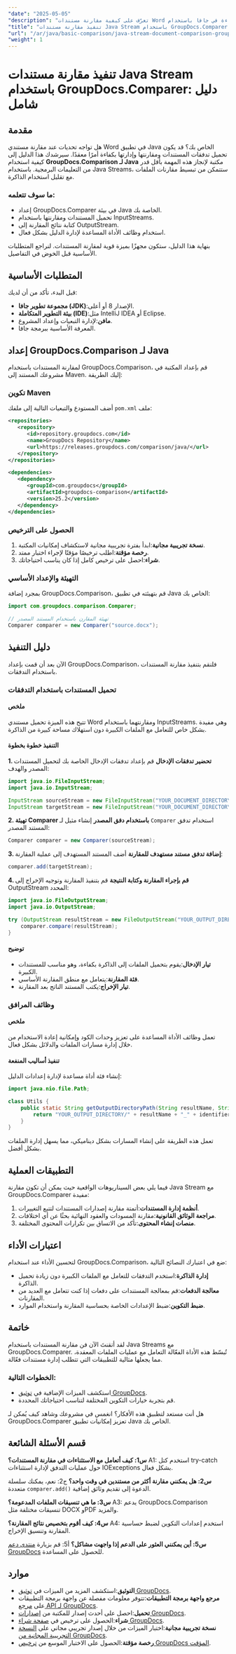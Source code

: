 ```yaml
---
"date": "2025-05-05"
"description": "تعرّف على كيفية مقارنة مستندات Word بكفاءة في جافا باستخدام GroupDocs.Comparer مع معالجة التدفق. يغطي هذا الدليل خطوة بخطوة الإعداد والتنفيذ والتطبيقات العملية."
"title": "تنفيذ مقارنة مستندات Java Stream باستخدام GroupDocs.Comparer - دليل شامل"
"url": "/ar/java/basic-comparison/java-stream-document-comparison-groupdocs/"
"weight": 1
---
```


# تنفيذ مقارنة مستندات Java Stream باستخدام GroupDocs.Comparer: دليل شامل

## مقدمة

هل تواجه تحديات عند مقارنة مستندي Word في تطبيق Java الخاص بك؟ قد يكون تحميل تدفقات المستندات ومقارنتها وإدارتها بكفاءة أمرًا معقدًا. سيرشدك هذا الدليل إلى كيفية استخدام **GroupDocs.Comparison لـ Java** مكتبة لإنجاز هذه المهمة بأقل قدر من التعليمات البرمجية. باستخدام Java Streams، ستتمكن من تبسيط مقارنات الملفات مع تقليل استخدام الذاكرة.

### ما سوف تتعلمه:
- إعداد GroupDocs.Comparer في بيئة Java الخاصة بك.
- تحميل المستندات ومقارنتها باستخدام InputStreams.
- كتابة نتائج المقارنة إلى OutputStream.
- استخدام وظائف الأداة المساعدة لإدارة الدليل بشكل فعال.

بنهاية هذا الدليل، ستكون مجهزًا بميزة قوية لمقارنة المستندات. لنراجع المتطلبات الأساسية قبل الخوض في التفاصيل.

## المتطلبات الأساسية

قبل البدء، تأكد من أن لديك:
- **مجموعة تطوير جافا (JDK)**:الإصدار 8 أو أعلى.
- **بيئة التطوير المتكاملة (IDE)**:مثل IntelliJ IDEA أو Eclipse.
- **مافن**:لإدارة التبعيات وإعداد المشروع.
- المعرفة الأساسية ببرمجة جافا.

## إعداد GroupDocs.Comparison لـ Java

لمقارنة المستندات باستخدام GroupDocs.Comparison، قم بإعداد المكتبة في مشروعك المستند إلى Maven. إليك الطريقة:

### تكوين Maven

أضف المستودع والتبعيات التالية إلى ملفك `pom.xml` ملف:
```xml
<repositories>
   <repository>
      <id>repository.groupdocs.com</id>
      <name>GroupDocs Repository</name>
      <url>https://releases.groupdocs.com/comparison/java/</url>
   </repository>
</repositories>

<dependencies>
   <dependency>
      <groupId>com.groupdocs</groupId>
      <artifactId>groupdocs-comparison</artifactId>
      <version>25.2</version>
   </dependency>
</dependencies>
```

### الحصول على الترخيص
1. **نسخة تجريبية مجانية**:ابدأ بفترة تجريبية مجانية لاستكشاف إمكانيات المكتبة.
2. **رخصة مؤقتة**:اطلب ترخيصًا مؤقتًا لإجراء اختبار ممتد.
3. **شراء**:احصل على ترخيص كامل إذا كان يناسب احتياجاتك.

### التهيئة والإعداد الأساسي

بمجرد إضافة GroupDocs.Comparison، قم بتهيئته في تطبيق Java الخاص بك:
```java
import com.groupdocs.comparison.Comparer;

// تهيئة المقارن باستخدام المستند المصدر
Comparer comparer = new Comparer("source.docx");
```

## دليل التنفيذ

الآن بعد أن قمت بإعداد GroupDocs.Comparison، فلنقم بتنفيذ مقارنة المستندات باستخدام التدفقات.

### تحميل المستندات باستخدام التدفقات

#### ملخص
تتيح هذه الميزة تحميل مستندي Word ومقارنتهما باستخدام InputStreams. وهي مفيدة بشكل خاص للتعامل مع الملفات الكبيرة دون استهلاك مساحة كبيرة من الذاكرة.

#### التنفيذ خطوة بخطوة
**1. تحضير تدفقات الإدخال**
قم بإعداد تدفقات الإدخال الخاصة بك لتحميل المستندات المصدر والهدف:
```java
import java.io.FileInputStream;
import java.io.InputStream;

InputStream sourceStream = new FileInputStream("YOUR_DOCUMENT_DIRECTORY/source.docx");
InputStream targetStream = new FileInputStream("YOUR_DOCUMENT_DIRECTORY/target1.docx");
```
**2. تهيئة Comparer باستخدام دفق المصدر**
إنشاء مثيل لـ `Comparer` استخدام تدفق المستند المصدر:
```java
Comparer comparer = new Comparer(sourceStream);
```
**3. إضافة تدفق مستند مستهدف للمقارنة**
أضف المستند المستهدف إلى عملية المقارنة:
```java
comparer.add(targetStream);
```
**4. قم بإجراء المقارنة وكتابة النتيجة**
قم بتنفيذ المقارنة وتوجيه الإخراج إلى OutputStream المحدد:
```java
import java.io.FileOutputStream;
import java.io.OutputStream;

try (OutputStream resultStream = new FileOutputStream("YOUR_OUTPUT_DIRECTORY/compared_result.docx")) {
    comparer.compare(resultStream);
}
```
#### توضيح
- **تيار الإدخال**:يقوم بتحميل الملفات إلى الذاكرة بكفاءة، وهو مناسب للمستندات الكبيرة.
- **فئة المقارنة**:يتعامل مع منطق المقارنة الأساسي.
- **تيار الإخراج**:يكتب المستند الناتج بعد المقارنة.

### وظائف المرافق

#### ملخص
تعمل وظائف الأداة المساعدة على تعزيز وحدات الكود وإمكانية إعادة الاستخدام من خلال إدارة مسارات الملفات والدلائل بشكل فعال.

#### تنفيذ أساليب المنفعة
إنشاء فئة أداة مساعدة لإدارة إعدادات الدليل:
```java
import java.nio.file.Path;

class Utils {
    public static String getOutputDirectoryPath(String resultName, String identifier) {
        return "YOUR_OUTPUT_DIRECTORY/" + resultName + "_" + identifier;
    }
}
```
تعمل هذه الطريقة على إنشاء المسارات بشكل ديناميكي، مما يسهل إدارة الملفات بشكل أفضل.

## التطبيقات العملية

فيما يلي بعض السيناريوهات الواقعية حيث يمكن أن تكون مقارنة Java Stream مع GroupDocs.Comparer مفيدة:
1. **أنظمة إدارة المستندات**:أتمتة مقارنة إصدارات المستندات لتتبع التغييرات.
2. **مراجعة الوثائق القانونية**:مقارنة المسودات والعقود النهائية بحثًا عن أي اختلافات.
3. **منصات إنشاء المحتوى**:تأكد من الاتساق بين تكرارات المحتوى المختلفة.

## اعتبارات الأداء

لتحسين الأداء عند استخدام GroupDocs.Comparison، ضع في اعتبارك النصائح التالية:
- **إدارة الذاكرة**:استخدم التدفقات للتعامل مع الملفات الكبيرة دون زيادة تحميل الذاكرة.
- **معالجة الدفعات**:قم بمعالجة المستندات على دفعات إذا كنت تتعامل مع العديد من المقارنات.
- **ضبط التكوين**:ضبط الإعدادات الخاصة بحساسية المقارنة واستخدام الموارد.

## خاتمة

لقد أتقنتَ الآن فن مقارنة المستندات باستخدام Java Streams مع GroupDocs.Comparer. تُبسّط هذه الأداة الفعّالة التعامل مع عمليات الملفات المعقدة، مما يجعلها مثالية للتطبيقات التي تتطلب إدارة مستندات فعّالة.

### الخطوات التالية:
- استكشف الميزات الإضافية في [توثيق GroupDocs](https://docs.groupdocs.com/comparison/java/).
- قم بتجربة خيارات التكوين المختلفة لتناسب احتياجاتك المحددة.

هل أنت مستعد لتطبيق هذه الأفكار؟ انغمس في مشروعك وشاهد كيف يُمكن لـ GroupDocs.Comparer تعزيز إمكانيات تطبيق Java الخاص بك.

## قسم الأسئلة الشائعة

**س1: كيف أتعامل مع الاستثناءات في مقارنة المستندات؟**
A1: استخدم كتل try-catch حول عمليات التدفق لإدارة استثناءات IOExceptions بشكل فعال.

**س2: هل يمكنني مقارنة أكثر من مستندين في وقت واحد؟**
ج2: نعم، يمكنك سلسلة متعددة `comparer.add()` الدعوة إلى تقديم وثائق إضافية.

**س3: ما هي تنسيقات الملفات المدعومة؟**
A3: يدعم GroupDocs.Comparison تنسيقات مختلفة مثل DOCX وPDF والمزيد.

**س4: كيف أقوم بتخصيص نتائج المقارنة؟**
A4: استخدم إعدادات التكوين لضبط حساسية المقارنة وتنسيق الإخراج.

**س5: أين يمكنني العثور على الدعم إذا واجهت مشاكل؟**
أ5: قم بزيارة [منتدى دعم GroupDocs](https://forum.groupdocs.com/c/comparison) للحصول على المساعدة.

## موارد
- **التوثيق**:استكشف المزيد من الميزات في [توثيق GroupDocs](https://docs.groupdocs.com/comparison/java/).
- **مرجع واجهة برمجة التطبيقات**:تتوفر معلومات مفصلة عن واجهة برمجة التطبيقات على [مرجع API لـ GroupDocs](https://reference.groupdocs.com/comparison/java/).
- **تحميل**:احصل على أحدث إصدار للمكتبة من [إصدارات GroupDocs](https://releases.groupdocs.com/comparison/java/).
- **شراء**:الحصول على ترخيص في [صفحة شراء GroupDocs](https://purchase.groupdocs.com/buy).
- **نسخة تجريبية مجانية**:اختبار الميزات من خلال إصدار تجريبي مجاني على [النسخة التجريبية المجانية من GroupDocs](https://releases.groupdocs.com/comparison/java/).
- **رخصة مؤقتة**:الحصول على الاختبار الموسع من [ترخيص GroupDocs المؤقت](https://purchase.groupdocs.com/temporary-license/).